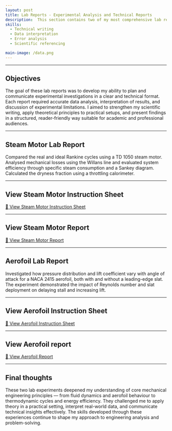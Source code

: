 ```yaml
---
layout: post
title: Lab Reports - Experimental Analysis and Technical Reports 
description:  This section contains two of my most comprehensive lab reports from the University of Bath’s Mechanical Engineering programme. Both reports are part of the thermofluids module – a combination between thermodynamics and fluid mechanics. 
skills: 
  - Technical writing
  - Data interpretation
  - Error analysis
  - Scientific referencing

main-image: /data.png
---
```


---
## Objectives
The goal of these lab reports was to develop my ability to plan and communicate experimental investigations in a clear and technical format. Each report required accurate data analysis, interpretation of results, and discussion of experimental limitations. I aimed to strengthen my scientific writing, apply theoretical principles to practical setups, and present findings in a structured, reader-friendly way suitable for academic and professional audiences.

---

## Steam Motor Lab Report
Compared the real and ideal Rankine cycles using a TD 1050 steam motor. Analysed mechanical losses using the Willans line and evaluated system efficiency through specific steam consumption and a Sankey diagram. Calculated the dryness fraction using a throttling calorimeter.

---

## View Steam Motor Instruction Sheet
<a class="btn" href="/assets/documents/battery_layout_and_design.pdf" target="_blank">📄 View Steam Motor Instruction Sheet</a>

---

## View Steam Motor Report
<a class="btn" href="/assets/documents/battery_layout_and_design.pdf" target="_blank">📄 View Steam Motor Report</a>

---

## Aerofoil Lab Report
Investigated how pressure distribution and lift coefficient vary with angle of attack for a NACA 2415 aerofoil, both with and without a leading-edge slat. The experiment demonstrated the impact of Reynolds number and slat deployment on delaying stall and increasing lift.

---

## View Aerofoil Instruction Sheet
<a class="btn" href="/assets/documents/battery_layout_and_design.pdf" target="_blank">📄 View Aerofoil Instruction Sheet</a>

---

## View Aerofoil report
<a class="btn" href="/assets/documents/motor_controller.pdf" target="_blank">📄 View Aerofoil Report</a>

---

## Final thoughts
These two lab experiments deepened my understanding of core mechanical engineering principles — from fluid dynamics and aerofoil behaviour to thermodynamic cycles and energy efficiency. They challenged me to apply theory in a practical setting, interpret real-world data, and communicate technical insights effectively. The skills developed through these experiences continue to shape my approach to engineering analysis and problem-solving.
